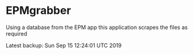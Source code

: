 # EPMgrabber
Using a database from the EPM app this application scrapes the files as required


Latest backup: Sun Sep 15 12:24:01 UTC 2019
